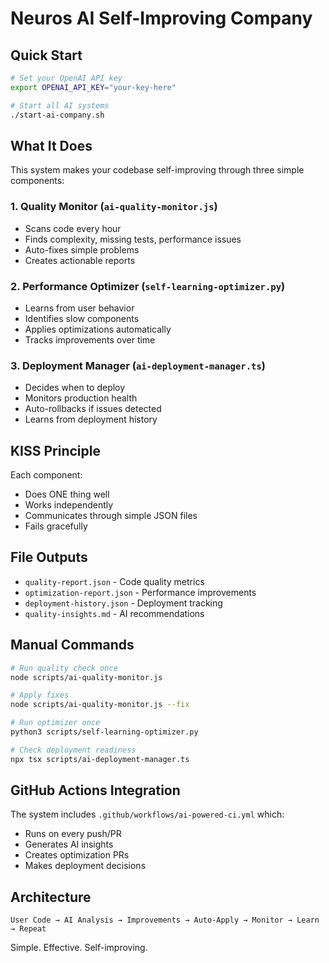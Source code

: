 # Neuros AI Self-Improving Company

## Quick Start

```bash
# Set your OpenAI API key
export OPENAI_API_KEY="your-key-here"

# Start all AI systems
./start-ai-company.sh
```

## What It Does

This system makes your codebase self-improving through three simple components:

### 1. Quality Monitor (`ai-quality-monitor.js`)
- Scans code every hour
- Finds complexity, missing tests, performance issues
- Auto-fixes simple problems
- Creates actionable reports

### 2. Performance Optimizer (`self-learning-optimizer.py`)
- Learns from user behavior
- Identifies slow components
- Applies optimizations automatically
- Tracks improvements over time

### 3. Deployment Manager (`ai-deployment-manager.ts`)
- Decides when to deploy
- Monitors production health
- Auto-rollbacks if issues detected
- Learns from deployment history

## KISS Principle

Each component:
- Does ONE thing well
- Works independently
- Communicates through simple JSON files
- Fails gracefully

## File Outputs

- `quality-report.json` - Code quality metrics
- `optimization-report.json` - Performance improvements
- `deployment-history.json` - Deployment tracking
- `quality-insights.md` - AI recommendations

## Manual Commands

```bash
# Run quality check once
node scripts/ai-quality-monitor.js

# Apply fixes
node scripts/ai-quality-monitor.js --fix

# Run optimizer once
python3 scripts/self-learning-optimizer.py

# Check deployment readiness
npx tsx scripts/ai-deployment-manager.ts
```

## GitHub Actions Integration

The system includes `.github/workflows/ai-powered-ci.yml` which:
- Runs on every push/PR
- Generates AI insights
- Creates optimization PRs
- Makes deployment decisions

## Architecture

```
User Code → AI Analysis → Improvements → Auto-Apply → Monitor → Learn → Repeat
```

Simple. Effective. Self-improving.